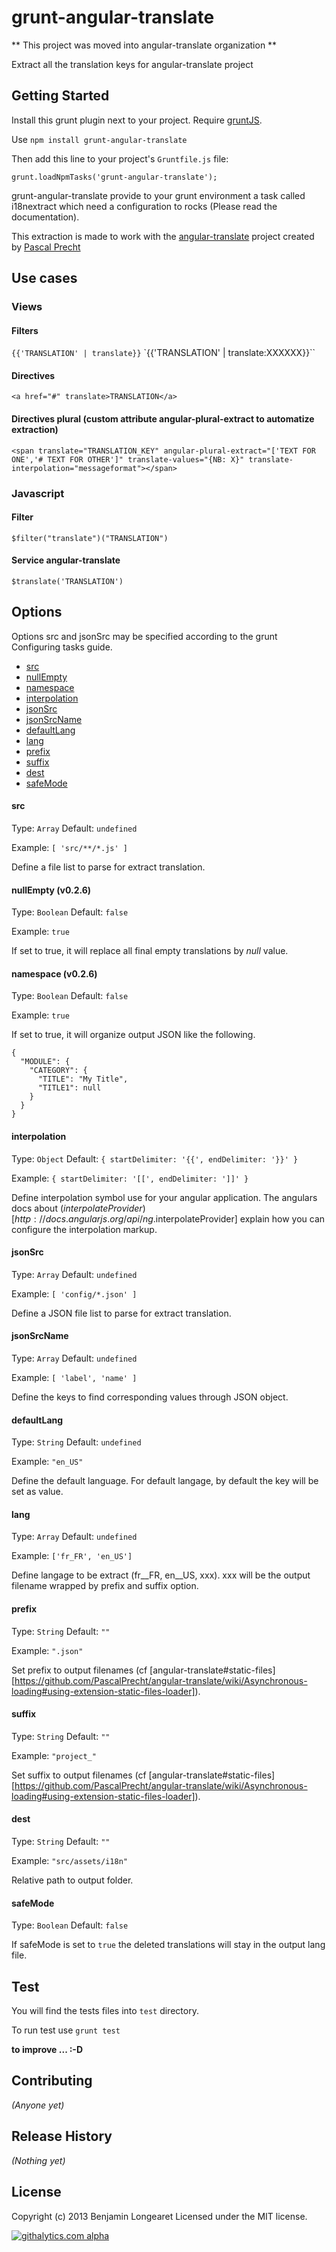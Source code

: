 # grunt-angular-translate

** This project was moved into angular-translate organization **

Extract all the translation keys for angular-translate project

## Getting Started
Install this grunt plugin next to your project. Require [gruntJS][getting_started].

Use `npm install grunt-angular-translate`

Then add this line to your project's `Gruntfile.js` file:

`grunt.loadNpmTasks('grunt-angular-translate');`

grunt-angular-translate provide to your grunt environment a task called i18nextract which need a configuration to rocks (Please read the documentation).

This extraction is made to work with the [angular-translate][angular_translate] project created by [Pascal Precht][pascalPrecht]

## Use cases

### Views

#### Filters

`{{'TRANSLATION' | translate}}`
`{{'TRANSLATION' | translate:XXXXXX}}``

#### Directives

`<a href="#" translate>TRANSLATION</a>`

#### Directives plural (custom attribute angular-plural-extract to automatize extraction)

`<span translate="TRANSLATION_KEY" angular-plural-extract="['TEXT FOR ONE','# TEXT FOR OTHER']" translate-values="{NB: X}" translate-interpolation="messageformat"></span>`

### Javascript

#### Filter

`$filter("translate")("TRANSLATION")`

#### Service angular-translate

`$translate('TRANSLATION')`

## Options

Options src and jsonSrc may be specified according to the grunt Configuring tasks guide.

- [src](#src)
- [nullEmpty](#nullempty-v026)
- [namespace](#namespace-v026)
- [interpolation](#interpolation)
- [jsonSrc](#jsonSrc)
- [jsonSrcName](#jsonSrcName)
- [defaultLang](#defaultLang)
- [lang](#lang)
- [prefix](#prefix)
- [suffix](#suffix)
- [dest](#dest)
- [safeMode](#safeMode)

#### src

Type: `Array`
Default: `undefined`

Example: `[ 'src/**/*.js' ]`

Define a file list to parse for extract translation.

#### nullEmpty (v0.2.6)

Type: `Boolean`
Default: `false`

Example: `true`

If set to true, it will replace all final empty translations by *null* value.

#### namespace (v0.2.6)

Type: `Boolean`
Default: `false`

Example: `true`

If set to true, it will organize output JSON like the following.
`````
{
  "MODULE": {
    "CATEGORY": {
      "TITLE": "My Title",
      "TITLE1": null
    }
  }
}
`````


#### interpolation

Type: `Object`
Default: `{ startDelimiter: '{{', endDelimiter: '}}' }`

Example: `{ startDelimiter: '[[', endDelimiter: ']]' }`

Define interpolation symbol use for your angular application.
The angulars docs about ($interpolateProvider)[http://docs.angularjs.org/api/ng.$interpolateProvider] explain how you can configure the interpolation markup.

#### jsonSrc

Type: `Array`
Default: `undefined`

Example: `[ 'config/*.json' ]`

Define a JSON file list to parse for extract translation.

#### jsonSrcName

Type: `Array`
Default: `undefined`

Example: `[ 'label', 'name' ]`

Define the keys to find corresponding values through JSON object.

#### defaultLang

Type: `String`
Default: `undefined`

Example: `"en_US"`

Define the default language. For default langage, by default the key will be set as value.

#### lang

Type: `Array`
Default: `undefined`

Example: `['fr_FR', 'en_US']`

Define langage to be extract (fr__FR, en__US, xxx). xxx will be the output filename wrapped by prefix and suffix option.

#### prefix

Type: `String`
Default: `""`

Example: `".json"`

Set prefix to output filenames (cf [angular-translate#static-files][https://github.com/PascalPrecht/angular-translate/wiki/Asynchronous-loading#using-extension-static-files-loader]).

#### suffix

Type: `String`
Default:  `""`

Example: `"project_"`

Set suffix to output filenames (cf [angular-translate#static-files][https://github.com/PascalPrecht/angular-translate/wiki/Asynchronous-loading#using-extension-static-files-loader]).

#### dest

Type: `String`
Default:  `""`

Example: `"src/assets/i18n"`

Relative path to output folder.

#### safeMode

Type: `Boolean`
Default: `false`

If safeMode is set to `true` the deleted translations will stay in the output lang file.

## Test

You will find the tests files into `test` directory.

To run test use `grunt test`

__to improve ... :-D__

## Contributing

_(Anyone yet)_

## Release History

_(Nothing yet)_

## License

Copyright (c) 2013 Benjamin Longearet
Licensed under the MIT license.

[grunt]: http://gruntjs.com/
[getting_started]: https://github.com/gruntjs/grunt/wiki/Getting-started
[angular_translate]: https://github.com/PascalPrecht/angular-translate
[pascalPrecht]: https://github.com/PascalPrecht

[![githalytics.com alpha](https://cruel-carlota.pagodabox.com/882c3bab5f5b2d7c63f79337a9a3688a "githalytics.com")](http://githalytics.com/firehist/grunt-angular-translate)
